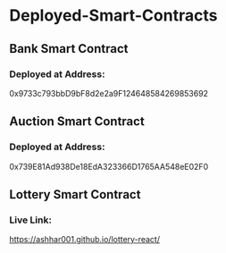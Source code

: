 # Deployed-Smart-Contracts

## Bank Smart Contract
### Deployed at Address:
0x9733c793bbD9bF8d2e2a9F124648584269853692

## Auction Smart Contract
### Deployed at Address:
0x739E81Ad938De18EdA323366D1765AA548eE02F0

## Lottery Smart Contract
### Live Link:
https://ashhar001.github.io/lottery-react/
